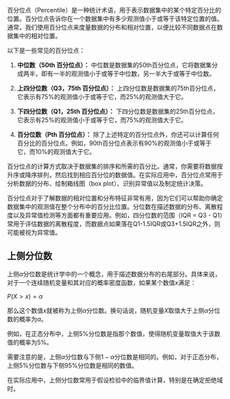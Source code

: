 百分位点（Percentile）是一种统计术语，用于表示数据集中的某个特定百分比的位置。百分位点告诉你在一个数据集中有多少观测值小于或等于该特定位置的值。通常，我们使用百分位点来度量数据的分布和相对位置，以便比较不同数据点在数据集中的相对位置。

以下是一些常见的百分位点：

1. **中位数（50th 百分位点）：** 中位数是数据集的50th百分位点，它将数据集分成两半，即有一半的观测值小于或等于中位数，另一半大于或等于中位数。

2. **上四分位数（Q3，75th 百分位点）：** 上四分位数是数据集的75th百分位点，它表示有75%的观测值小于或等于它，而25%的观测值大于它。

3. **下四分位数（Q1，25th 百分位点）：** 下四分位数是数据集的25th百分位点，它表示有25%的观测值小于或等于它，而75%的观测值大于它。

4. **百分位数（Pth 百分位点）：** 除了上述特定的百分位点外，你还可以计算任何百分比的百分位点。例如，90th百分位点表示有90%的观测值小于或等于它，而10%的观测值大于它。

百分位点的计算方式取决于数据集的排序和所需的百分比。通常，你需要将数据按升序或降序排列，然后找到相应百分位的数据值。在实际应用中，百分位点常用于分析数据的分布、绘制箱线图（box plot）、识别异常值以及制定统计决策。

百分位点对于了解数据的相对位置和分布特征非常有用，因为它们可以帮助你确定数据集中的观测值在整个分布中的百分比位置。分位数在描述数据的分布、离散程度以及异常值检测等方面都有重要应用。例如，四分位数的范围（IQR = Q3 - Q1）常用于评估数据的离散程度，而数据点如果落在Q1-1.5IQR或Q3+1.5IQR之外，则可能被视为异常值。

## 上侧分位数

上侧$\alpha$分位数是统计学中的一个概念，用于描述数据分布的右尾部分。具体来说，对于一个连续随机变量和其对应的概率密度函数，如果某个数值$x$满足：

$P(X > x) = \alpha$

那么这个数值$x$就被称为上侧$\alpha$分位数。换句话说，随机变量$X$取值大于上侧$\alpha$分位数的概率为$\alpha$。

例如，在正态分布中，上侧5%分位数是指那个数值，使得随机变量取值大于该数值的概率为5%。

需要注意的是，上侧$\alpha$分位数与下侧$1-\alpha$分位数是相同的。例如，对于正态分布，上侧5%分位数与下侧95%分位数是相同的数值。

在实际应用中，上侧分位数常用于假设检验中的临界值计算，特别是在确定拒绝域时。